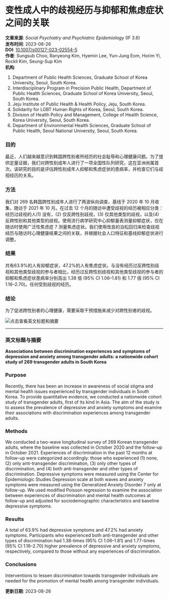 # 变性成人中的歧视经历与抑郁和焦虑症状之间的关联

**文章来源**: _Social Psychiatry and Psychiatric Epidemiology_ (IF 3.6)  
**发布时间**: 2023-08-26  
**DOI**: [10.1007/s00127-023-02554-5](https://doi.org/10.1007/s00127-023-02554-5)  
**作者**: Sungsub Choo, Ranyeong Kim, Hyemin Lee, Yun-Jung Eom, Horim Yi, Rockli Kim, Seung-Sup Kim  
**机构**: 
1. Department of Public Health Sciences, Graduate School of Korea University, Seoul, South Korea.
2. Interdisciplinary Program in Precision Public Health, Department of Public Health Sciences, Graduate School of Korea University, Seoul, South Korea.
3. Jeju Institute of Public Health & Health Policy, Jeju, South Korea.
4. Solidarity for LGBT Human Rights of Korea, Seoul, South Korea.
5. Division of Health Policy and Management, College of Health Science, Korea University, Seoul, South Korea.
6. Department of Environmental Health Sciences, Graduate School of Public Health, Seoul National University, Seoul, South Korea.

### 目的
最近，人们越来越意识到韩国跨性别者所经历的社会耻辱和心理健康问题。为了提供定量证据，我们对跨性别成年人进行了一项全国性队列研究，这在亚洲尚属首次。该研究的目的是评估跨性别成年人抑郁和焦虑症状的患病率，并检查它们与歧视经历的关系。

### 方法
我们对 269 名韩国跨性别成年人进行了两波纵向调查，基线于 2020 年 10 月收集，随访于 2021 年 10 月。在过去 12 个月的随访中遭受歧视的经历被相应分类：经历过歧视的人(1) 没有，(2) 仅反跨性别歧视，(3) 仅其他类型的歧视，以及(4) 反跨性别和其他类型的歧视。使用流行病学研究中心抑郁量表测量抑郁症状，仅在随访时使用广泛性焦虑症 7 测量焦虑症状。我们使用改良的泊松回归来检查歧视经历与随访时心理健康结果之间的关联，并根据社会人口特征和基线抑郁症状进行调整。

### 结果
共有63.9%的人有抑郁症状，47.2%的人有焦虑症状。与没有经历过反跨性别歧视和其他类型歧视的参与者相比，经历过反跨性别歧视和其他类型歧视的参与者的抑郁和焦虑症状患病率分别高出 1.38 倍 (95% CI 1.06–1.81) 和 1.77 倍 (95% CI 1.16–2.70)。任何受到歧视的经历。

### 结论
为了促进跨性别者的心理健康，需要采取干预措施来减少对跨性别者的歧视。

![点击查看英文标题和摘要](https://scdn.x-mol.com/jcss/images/paperTranslation.png)

---

### 英文标题与摘要
**Associations between discrimination experiences and symptoms of depression and anxiety among transgender adults: a nationwide cohort study of 269 transgender adults in South Korea**

### Purpose
Recently, there has been an increase in awareness of social stigma and mental health issues experienced by transgender individuals in South Korea. To provide quantitative evidence, we conducted a nationwide cohort study of transgender adults, first of its kind in Asia. The aim of the study is to assess the prevalence of depressive and anxiety symptoms and examine their associations with discrimination experiences among transgender adults.

### Methods
We conducted a two-wave longitudinal survey of 269 Korean transgender adults, where the baseline was collected in October 2020 and the follow-up in October 2021. Experiences of discrimination in the past 12 months at follow-up were categorized accordingly: those who experienced (1) none, (2) only anti-transgender discrimination, (3) only other types of discrimination, and (4) both anti-transgender and other types of discrimination. Depressive symptoms were measured using the Center for Epidemiologic Studies Depression scale at both waves and anxiety symptoms were measured using the Generalized Anxiety Disorder 7 only at follow-up. We used modified Poisson regression to examine the association between experiences of discrimination and mental health outcomes at follow-up and adjusted for sociodemographic characteristics and baseline depressive symptoms.

### Results
A total of 63.9% had depressive symptoms and 47.2% had anxiety symptoms. Participants who experienced both anti-transgender and other types of discrimination had 1.38-times (95% CI 1.06–1.81) and 1.77-times (95% CI 1.16–2.70) higher prevalence of depressive and anxiety symptoms, respectively, compared to those without any experiences of discrimination.

### Conclusions
Interventions to lessen discrimination towards transgender individuals are needed for the promotion of mental health among transgender individuals.

**更新日期**: 2023-08-26